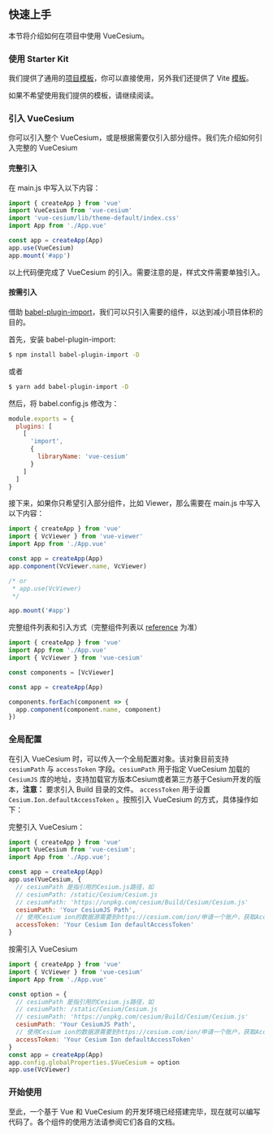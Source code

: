 ## 快速上手

本节将介绍如何在项目中使用 VueCesium。

### 使用 Starter Kit

我们提供了通用的[项目模板](https://github.com/zouyaoji/vue-cesium-starter)，你可以直接使用，另外我们还提供了 Vite [模板](https://github.com/zouyaoji/vue-cesium-vite-starter)。

如果不希望使用我们提供的模板，请继续阅读。

### 引入 VueCesium

你可以引入整个 VueCesium，或是根据需要仅引入部分组件。我们先介绍如何引入完整的 VueCesium

#### 完整引入

在 main.js 中写入以下内容：

```javascript
import { createApp } from 'vue'
import VueCesium from 'vue-cesium'
import 'vue-cesium/lib/theme-default/index.css'
import App from './App.vue'

const app = createApp(App)
app.use(VueCesium)
app.mount('#app')
```

以上代码便完成了 VueCesium 的引入。需要注意的是，样式文件需要单独引入。

#### 按需引入

借助 [babel-plugin-import](https://github.com/ant-design/babel-plugin-import)，我们可以只引入需要的组件，以达到减小项目体积的目的。

首先，安装 babel-plugin-import:

```bash
$ npm install babel-plugin-import -D
```

或者

```bash
$ yarn add babel-plugin-import -D
```

然后，将 babel.config.js 修改为：

```js
module.exports = {
  plugins: [
    [
      'import',
      {
        libraryName: 'vue-cesium'
      }
    ]
  ]
}
```

接下来，如果你只希望引入部分组件，比如 Viewer，那么需要在 main.js 中写入以下内容：

```javascript
import { createApp } from 'vue'
import { VcViewer } from 'vue-viewer'
import App from './App.vue'

const app = createApp(App)
app.component(VcViewer.name, VcViewer)

/* or
 * app.use(VcViewer)
 */

app.mount('#app')
```

完整组件列表和引入方式（完整组件列表以 [reference](https://github.com/zouyaoji/vue-cesium/tree/dev/packages) 为准）

```javascript
import { createApp } from 'vue'
import App from './App.vue'
import { VcViewer } from 'vue-cesium'

const components = [VcViewer]

const app = createApp(App)

components.forEach(component => {
  app.component(component.name, component)
})
```

### 全局配置

在引入 VueCesium 时，可以传入一个全局配置对象。该对象目前支持 `cesiumPath` 与 `accessToken` 字段。`cesiumPath` 用于指定 VueCesium 加载的 `CesiumJS` 库的地址，支持加载官方版本Cesium或者第三方基于Cesium开发的版本，**注意：** 要求引入 Build 目录的文件。 `accessToken` 用于设置 `Cesium.Ion.defaultAccessToken` 。按照引入 VueCesium 的方式，具体操作如下：

完整引入 VueCesium：

```js
import { createApp } from 'vue'
import VueCesium from 'vue-cesium';
import App from './App.vue';

const app = createApp(App)
app.use(VueCesium, {
  // cesiumPath 是指引用的Cesium.js路径，如
  // cesiumPath: /static/Cesium/Cesium.js
  // cesiumPath: 'https://unpkg.com/cesium/Build/Cesium/Cesium.js'
  cesiumPath: 'Your CesiumJS Path',
  // 使用Cesium ion的数据源需要到https://cesium.com/ion/申请一个账户，获取Access Token。不指定的话可能导致 CesiumIon 的在线影像、地形加载失败
  accessToken: 'Your Cesium Ion defaultAccessToken'
}

```

按需引入 VueCesium

```js
import { createApp } from 'vue'
import { VcViewer } from 'vue-cesium'
import App from './App.vue'

const option = {
  // cesiumPath 是指引用的Cesium.js路径，如
  // cesiumPath: /static/Cesium/Cesium.js
  // cesiumPath: 'https://unpkg.com/cesium/Build/Cesium/Cesium.js'
  cesiumPath: 'Your CesiumJS Path',
  // 使用Cesium ion的数据源需要到https://cesium.com/ion/申请一个账户，获取Access Token。不指定的话可能导致 CesiumIon 的在线影像、地形加载失败
  accessToken: 'Your Cesium Ion defaultAccessToken'
}
const app = createApp(App)
app.config.globalProperties.$VueCesium = option
app.use(VcViewer)
```

### 开始使用

至此，一个基于 Vue 和 VueCesium 的开发环境已经搭建完毕，现在就可以编写代码了。各个组件的使用方法请参阅它们各自的文档。
